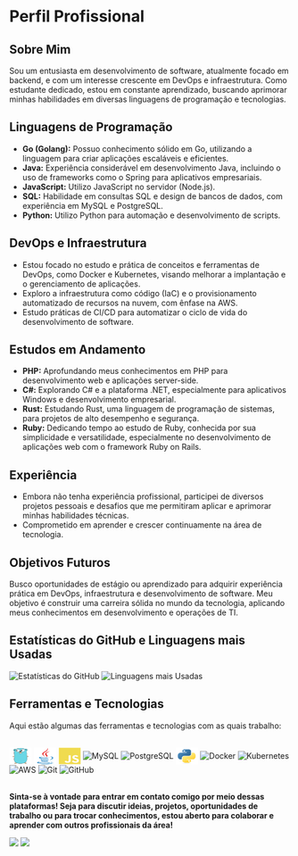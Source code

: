 # Perfil Profissional

## Sobre Mim
Sou um entusiasta em desenvolvimento de software, atualmente focado em backend, e com um interesse crescente em DevOps e infraestrutura. Como estudante dedicado, estou em constante aprendizado, buscando aprimorar minhas habilidades em diversas linguagens de programação e tecnologias.

## Linguagens de Programação
- **Go (Golang):** Possuo conhecimento sólido em Go, utilizando a linguagem para criar aplicações escaláveis e eficientes.
- **Java:** Experiência considerável em desenvolvimento Java, incluindo o uso de frameworks como o Spring para aplicativos empresariais.
- **JavaScript:** Utilizo JavaScript no servidor (Node.js).
- **SQL:** Habilidade em consultas SQL e design de bancos de dados, com experiência em MySQL e PostgreSQL.
- **Python:** Utilizo Python para automação e desenvolvimento de scripts.

## DevOps e Infraestrutura
- Estou focado no estudo e prática de conceitos e ferramentas de DevOps, como Docker e Kubernetes, visando melhorar a implantação e o gerenciamento de aplicações.
- Exploro a infraestrutura como código (IaC) e o provisionamento automatizado de recursos na nuvem, com ênfase na AWS.
- Estudo práticas de CI/CD para automatizar o ciclo de vida do desenvolvimento de software.

## Estudos em Andamento
- **PHP:** Aprofundando meus conhecimentos em PHP para desenvolvimento web e aplicações server-side.
- **C#:** Explorando C# e a plataforma .NET, especialmente para aplicativos Windows e desenvolvimento empresarial.
- **Rust:** Estudando Rust, uma linguagem de programação de sistemas, para projetos de alto desempenho e segurança.
- **Ruby:** Dedicando tempo ao estudo de Ruby, conhecida por sua simplicidade e versatilidade, especialmente no desenvolvimento de aplicações web com o framework Ruby on Rails.

## Experiência
- Embora não tenha experiência profissional, participei de diversos projetos pessoais e desafios que me permitiram aplicar e aprimorar minhas habilidades técnicas.
- Comprometido em aprender e crescer continuamente na área de tecnologia.

## Objetivos Futuros
Busco oportunidades de estágio ou aprendizado para adquirir experiência prática em DevOps, infraestrutura e desenvolvimento de software. Meu objetivo é construir uma carreira sólida no mundo da tecnologia, aplicando meus conhecimentos em desenvolvimento e operações de TI.

## Estatísticas do GitHub e Linguagens mais Usadas
![Estatísticas do GitHub](https://github-readme-stats.vercel.app/api?username=andredimitrin&show_icons=true&theme=onedark&include_all_commits=true&count_private=true)
![Linguagens mais Usadas](https://github-readme-stats.vercel.app/api/top-langs/?username=andredimitrin&layout=compact&langs_count=7&theme=onedark)

## Ferramentas e Tecnologias
Aqui estão algumas das ferramentas e tecnologias com as quais trabalho:

<div style="display: inline_block"><br>
  <img align="center" alt="Go" height="30" width="40" src="https://raw.githubusercontent.com/devicons/devicon/master/icons/go/go-original.svg">
  <img align="center" alt="Java" height="30" width="40" src="https://raw.githubusercontent.com/devicons/devicon/master/icons/java/java-original.svg">
  <img align="center" alt="JavaScript" height="30" width="40" src="https://raw.githubusercontent.com/devicons/devicon/master/icons/javascript/javascript-plain.svg">
  <img align="center" alt="MySQL" height="30" width="40" src="https://cdn.jsdelivr.net/gh/devicons/devicon/icons/mysql/mysql-original-wordmark.svg">
  <img align="center" alt="PostgreSQL" height="30" width="40" src="https://cdn.jsdelivr.net/gh/devicons/devicon/icons/postgresql/postgresql-original-wordmark.svg">
  <img align="center" alt="Python" height="30" width="40" src="https://raw.githubusercontent.com/devicons/devicon/master/icons/python/python-original.svg">
  <img align="center" alt="Docker" height="30" width="40" src="https://cdn.jsdelivr.net/gh/devicons/devicon/icons/docker/docker-original.svg" />
  <img align="center" alt="Kubernetes" height="30" width="40" src="https://cdn.jsdelivr.net/gh/devicons/devicon/icons/kubernetes/kubernetes-plain.svg" />
  <img align="center" alt="AWS" height="30" width="40" src="https://cdn.jsdelivr.net/gh/devicons/devicon/icons/amazonwebservices/amazonwebservices-original.svg" />
  <img align="center" alt="Git" height="30" width="40" src="https://cdn.jsdelivr.net/gh/devicons/devicon/icons/git/git-original.svg" />
  <img align="center" alt="GitHub" height="30" width="40" src="https://cdn.jsdelivr.net/gh/devicons/devicon/icons/github/github-original.svg" />
</div>
   
<br>
   
**Sinta-se à vontade para entrar em contato comigo por meio dessas plataformas! Seja para discutir ideias, projetos, oportunidades de trabalho ou para trocar conhecimentos, estou aberto para colaborar e aprender com outros profissionais da área!**

<div>
  <a href="https://www.linkedin.com/in/andr%C3%A9-eduardo-dimitrin-andrade-8401a51a6/" target="_blank"><img src="https://img.shields.io/badge/LinkedIn-0077B5?style=for-the-badge&logo=linkedin&logoColor=white" target="_blank"></a>
  <a href="mailto:andre.ed.dimitrin@gmail.com"><img src="https://img.shields.io/badge/Gmail-D14836?style=for-the-badge&logo=gmail&logoColor=white" target="_blank"></a>
</div>
<br>
   
